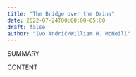 ```yaml
---
title: "The Bridge over the Drina"
date: 2022-07-24T00:00:00-05:00
draft: false
author: "Ivo Andrić/William H. McNeill"
---
```


SUMMARY

<!--more-->

CONTENT